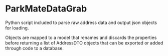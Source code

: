 # ParkMateDataGrab

Python script included to parse raw address data and output json objects for loading.

Objects are mapped to a model that renames and discards the properties before returning a list of AddressDTO objects that can be exported or added through code to a database.
